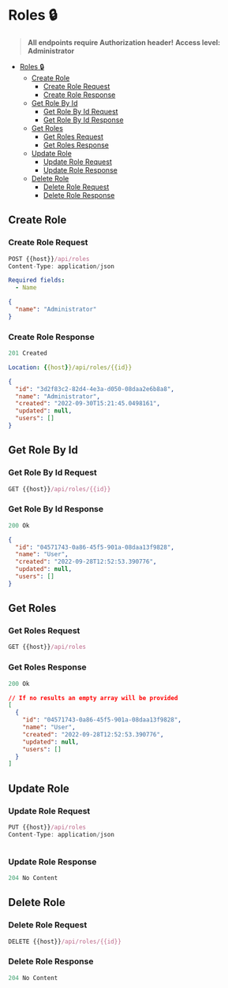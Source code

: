 # Roles 🔒

> **All endpoints require Authorization header!**
> **Access level: Administrator**

- [Roles 🔒](#roles-)
  - [Create Role](#create-role)
    - [Create Role Request](#create-role-request)
    - [Create Role Response](#create-role-response)
  - [Get Role By Id](#get-role-by-id)
    - [Get Role By Id Request](#get-role-by-id-request)
    - [Get Role By Id Response](#get-role-by-id-response)
  - [Get Roles](#get-roles)
    - [Get Roles Request](#get-roles-request)
    - [Get Roles Response](#get-roles-response)
  - [Update Role](#update-role)
    - [Update Role Request](#update-role-request)
    - [Update Role Response](#update-role-response)
  - [Delete Role](#delete-role)
    - [Delete Role Request](#delete-role-request)
    - [Delete Role Response](#delete-role-response)

## Create Role

### Create Role Request

```js
POST {{host}}/api/roles
Content-Type: application/json
```

```yml
Required fields:
  - Name
```

```json
{
  "name": "Administrator"
}
```

### Create Role Response

```js
201 Created
```

```yml
Location: {{host}}/api/roles/{{id}}
```

```json
{
  "id": "3d2f83c2-82d4-4e3a-d050-08daa2e6b8a8",
  "name": "Administrator",
  "created": "2022-09-30T15:21:45.0498161",
  "updated": null,
  "users": []
}
```

## Get Role By Id

### Get Role By Id Request

```js
GET {{host}}/api/roles/{{id}}
```

### Get Role By Id Response

```js
200 Ok
```

```json
{
  "id": "04571743-0a86-45f5-901a-08daa13f9828",
  "name": "User",
  "created": "2022-09-28T12:52:53.390776",
  "updated": null,
  "users": []
}
```

## Get Roles

### Get Roles Request

```js
GET {{host}}/api/roles

```

### Get Roles Response

```js
200 Ok
```

```json
// If no results an empty array will be provided
[
  {
    "id": "04571743-0a86-45f5-901a-08daa13f9828",
    "name": "User",
    "created": "2022-09-28T12:52:53.390776",
    "updated": null,
    "users": []
  }
]
```

## Update Role

### Update Role Request

```js
PUT {{host}}/api/roles
Content-Type: application/json
```

```json

```

### Update Role Response

```js
204 No Content
```

## Delete Role

### Delete Role Request

```js
DELETE {{host}}/api/roles/{{id}}
```

### Delete Role Response

```js
204 No Content
```
